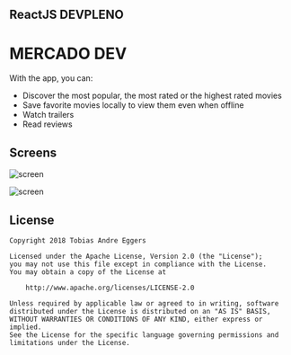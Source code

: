 
## ReactJS DEVPLENO

# MERCADO DEV
With the app, you can:
* Discover the most popular, the most rated or the highest rated movies
* Save favorite movies locally to view them even when offline
* Watch trailers
* Read reviews


## Screens
![screen](../master/home_01.png)

![screen](../master/home_02.png)


## License

    Copyright 2018 Tobias Andre Eggers

    Licensed under the Apache License, Version 2.0 (the "License");
    you may not use this file except in compliance with the License.
    You may obtain a copy of the License at

        http://www.apache.org/licenses/LICENSE-2.0

    Unless required by applicable law or agreed to in writing, software
    distributed under the License is distributed on an "AS IS" BASIS,
    WITHOUT WARRANTIES OR CONDITIONS OF ANY KIND, either express or implied.
    See the License for the specific language governing permissions and
    limitations under the License.



